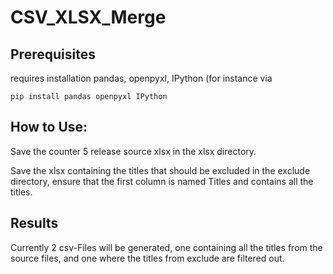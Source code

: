# CSV_XLSX_Merge

## Prerequisites
requires installation  pandas, openpyxl, IPython (for instance via 
```
pip install pandas openpyxl IPython
```

## How to Use:

Save the counter 5 release source xlsx in the xlsx directory.  

Save the xlsx containing the titles that should be excluded in the exclude directory, ensure that the first column is named Titles and contains all the titles.

## Results

Currently 2 csv-Files will be generated, one containing all the titles from the source files, and one where the titles from exclude are filtered out.